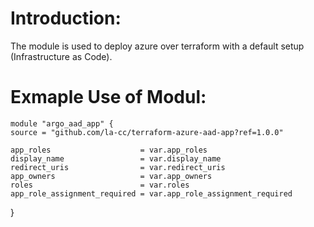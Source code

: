 # Introduction:

The module is used to deploy azure over terraform with a default setup (Infrastructure as Code).

# Exmaple Use of Modul:

    module "argo_aad_app" {
    source = "github.com/la-cc/terraform-azure-aad-app?ref=1.0.0"

    app_roles                    = var.app_roles
    display_name                 = var.display_name
    redirect_uris                = var.redirect_uris
    app_owners                   = var.app_owners
    roles                        = var.roles
    app_role_assignment_required = var.app_role_assignment_required

}
